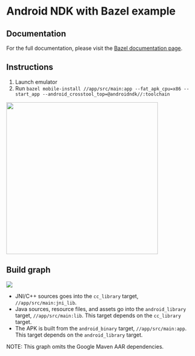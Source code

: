 # Android NDK with Bazel example

## Documentation

For the full documentation, please visit the [Bazel documentation page](https://docs.bazel.build/versions/master/android-ndk.html).

## Instructions

1) Launch emulator
2) Run `bazel mobile-install //app/src/main:app --fat_apk_cpu=x86 --start_app --android_crosstool_top=@androidndk//:toolchain`

<img src="/images/result.png" width="400px" />

## Build graph

![](/images/graph.png)

- JNI/C++ sources goes into the `cc_library` target, `//app/src/main:jni_lib`.
- Java sources, resource files, and assets go into the `android_library`
  target, `//app/src/main:lib`. This target depends on the `cc_library` target.
- The APK is built from the `android_binary` target, `//app/src/main:app`. This
  target depends on the `android_library` target.

NOTE: This graph omits the Google Maven AAR dependencies.
